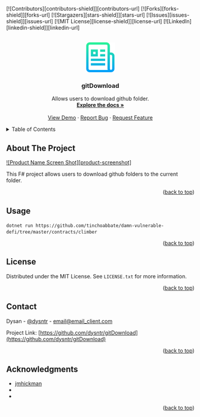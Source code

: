 <!-- Improved compatibility of back to top link: See: https://github.com/othneildrew/Best-README-Template/pull/73 -->

<a name="readme-top"></a>

<!--
*** Thanks for checking out the Best-README-Template. If you have a suggestion
*** that would make this better, please fork the repo and create a pull request
*** or simply open an issue with the tag "enhancement".
*** Don't forget to give the project a star!
*** Thanks again! Now go create something AMAZING! :D
-->

<!-- PROJECT SHIELDS -->
<!--
*** I'm using markdown "reference style" links for readability.
*** Reference links are enclosed in brackets [ ] instead of parentheses ( ).
*** See the bottom of this document for the declaration of the reference variables
*** for contributors-url, forks-url, etc. This is an optional, concise syntax you may use.
*** https://www.markdownguide.org/basic-syntax/#reference-style-links
-->

[![Contributors][contributors-shield]][contributors-url]
[![Forks][forks-shield]][forks-url]
[![Stargazers][stars-shield]][stars-url]
[![Issues][issues-shield]][issues-url]
[![MIT License][license-shield]][license-url]
[![LinkedIn][linkedin-shield]][linkedin-url]

<!-- PROJECT LOGO -->
<br />
<div align="center">
  <a href="https://github.com/dysntr/gitDownload">
    <img src="images/logo.png" alt="Logo" width="80" height="80">
  </a>

<h3 align="center">gitDownload</h3>

  <p align="center">
    Allows users to download github folder.
    <br />
    <a href="https://github.com/dysntr/gitDownload"><strong>Explore the docs »</strong></a>
    <br />
    <br />
    <a href="https://github.com/dysntr/gitDownload">View Demo</a>
    ·
    <a href="https://github.com/dysntr/gitDownload/issues">Report Bug</a>
    ·
    <a href="https://github.com/dysntr/gitDownload/issues">Request Feature</a>
  </p>
</div>

<!-- TABLE OF CONTENTS -->
<details>
  <summary>Table of Contents</summary>
  <ol>
    <li>
      <a href="#about-the-project">About The Project</a>
    </li>
    <li><a href="#usage">Usage</a></li>
    <li><a href="#license">License</a></li>
    <li><a href="#contact">Contact</a></li>
    <li><a href="#acknowledgments">Acknowledgments</a></li>
  </ol>
</details>

<!-- ABOUT THE PROJECT -->

## About The Project

[![Product Name Screen Shot][product-screenshot]](https://example.com)

This F# project allows users to download github folders to the current folder.

<p align="right">(<a href="#readme-top">back to top</a>)</p>


<!-- GETTING STARTED -->

<!-- USAGE EXAMPLES -->

## Usage

`dotnet run https://github.com/tinchoabbate/damn-vulnerable-defi/tree/master/contracts/climber`

<p align="right">(<a href="#readme-top">back to top</a>)</p>

<!-- ROADMAP -->

## License

Distributed under the MIT License. See `LICENSE.txt` for more information.

<p align="right">(<a href="#readme-top">back to top</a>)</p>

<!-- CONTACT -->

## Contact

Dysan - [@dysntr](https://twitter.com/dysntr) - email@email_client.com

Project Link: [https://github.com/dysntr/gitDownload](https://github.com/dysntr/gitDownload)

<p align="right">(<a href="#readme-top">back to top</a>)</p>

<!-- ACKNOWLEDGMENTS -->

## Acknowledgments

- [jmhickman](https://github.com/jmhickman)
- []()
- []()

<p align="right">(<a href="#readme-top">back to top</a>)</p>
